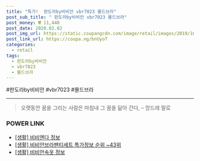 ```yaml
--- 
title: "특가!  판도라by비비안 vbr7023 몰드브라" 
post_sub_title: " 판도라by비비안 vbr7023 몰드브라" 
post_money: ₩ 11,440 
post_date: 2020.02.02 
post_img_url: https://static.coupangcdn.com/image/retail/images/2019/10/24/17/4/58b96da0-4653-49ad-8864-68f7ddc7afe3.jpg 
post_link_url: https://coupa.ng/bnUyoT 
categories: 
  - retail 
tags: 
  - 판도라by비비안 
  - vbr7023 
  - 몰드브라 
--- 
```

  #판도라by비비안 #vbr7023 #몰드브라 
<hr> 

> 오랫동안 꿈을 그리는 사람은 마침내 그 꿈을 닮아 간다, – 앙드레 말로 


### POWER LINK

* <a href="https://blog.naver.com/sakai111/221764795076" target="_blank"> [생활] 비비엔다 정보 </a>
* <a href="https://blog.naver.com/sakai111/221780933964" target="_blank"> [생활] 비비안브라팬티세트 특가정보 순위 ~43위</a>
* <a href="https://blog.naver.com/santokki14/221768564374" target="_blank"> [생활] 비비안속옷 정보 </a>
